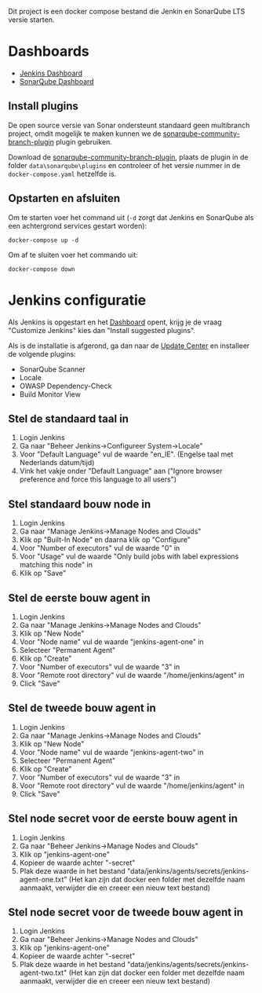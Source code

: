 Dit project is een docker compose bestand die Jenkin en SonarQube LTS versie starten.

# Dashboards

- [Jenkins Dashboard](http://127.0.0.1:7080/jenkins/)
- [SonarQube Dashboard](http://127.0.0.1:9000/sonarqube/)

## Install plugins

De open source versie van Sonar ondersteunt standaard geen multibranch project, omdit mogelijk te maken kunnen we
de [sonarqube-community-branch-plugin](https://github.com/mc1arke/sonarqube-community-branch-plugin) plugin gebruiken.

Download de [sonarqube-community-branch-plugin](https://github.com/mc1arke/sonarqube-community-branch-plugin/releases/download/1.3.2/sonarqube-community-branch-plugin-1.3.2.jar),
plaats de plugin in de folder `data\sonarqube\plugins` en controleer of het versie nummer in de `docker-compose.yaml` hetzelfde is.

## Opstarten en afsluiten

Om te starten voer het command uit (`-d` zorgt dat Jenkins en SonarQube als een achtergrond services gestart worden):

```shell
docker-compose up -d
```

Om af te sluiten voer het commando uit:

```shell
docker-compose down
```

# Jenkins configuratie
Als Jenkins is opgestart en het [Dashboard](http://127.0.0.1:7080/jenkins/) opent,
krijg je de vraag "Customize Jenkins" kies dan "Install suggested plugins".

Als is de installatie is afgerond, ga dan naar de [Update Center](http://127.0.0.1:9080/updateCenter/) en installeer de volgende plugins:
- SonarQube Scanner
- Locale
- OWASP Dependency-Check
- Build Monitor View

## Stel de standaard taal in

1. Login Jenkins
1. Ga naar "Beheer Jenkins->Configureer System->Locale"
1. Voor "Default Language" vul de waarde "en_IE". (Engelse taal met Nederlands datum/tijd)
1. Vink het vakje onder "Default Language" aan ("Ignore browser preference and force this language to all users")


## Stel standaard bouw node in
1. Login Jenkins
1. Ga naar "Manage Jenkins->Manage Nodes and Clouds"
1. Klik op "Built-In Node" en daarna klik op "Configure"
1. Voor "Number of executors" vul de waarde "0" in
1. Voor "Usage" vul de waarde "Only build jobs with label expressions matching this node" in
1. Klik op "Save"


## Stel de eerste bouw agent in
1. Login Jenkins
1. Ga naar "Manage Jenkins->Manage Nodes and Clouds"
1. Klik op "New Node"
1. Voor "Node name" vul de waarde "jenkins-agent-one" in
1. Selecteer "Permanent Agent"
1. Klik op "Create"
1. Voor "Number of executors" vul de waarde "3" in
1. Voor "Remote root directory" vul de waarde "/home/jenkins/agent" in
1. Click "Save"


## Stel de tweede bouw agent in
1. Login Jenkins
1. Ga naar "Manage Jenkins->Manage Nodes and Clouds"
1. Klik op "New Node"
1. Voor "Node name" vul de waarde "jenkins-agent-two" in
1. Selecteer "Permanent Agent"
1. Klik op "Create"
1. Voor "Number of executors" vul de waarde "3" in
1. Voor "Remote root directory" vul de waarde "/home/jenkins/agent" in
1. Click "Save"


## Stel node secret voor de eerste bouw agent in
1. Login Jenkins
1. Ga naar "Beheer Jenkins->Manage Nodes and Clouds"
1. Klik op "jenkins-agent-one"
1. Kopieer de waarde achter "-secret"
1. Plak deze waarde in het bestand "data/jenkins/agents/secrets/jenkins-agent-one.txt"  (Het kan zijn dat docker een folder met dezelfde naam aanmaakt, verwijder die en creeer een nieuw text bestand)


## Stel node secret voor de tweede bouw agent in
1. Login Jenkins
1. Ga naar "Beheer Jenkins->Manage Nodes and Clouds"
1. Klik op "jenkins-agent-one"
1. Kopieer de waarde achter "-secret"
1. Plak deze waarde in het bestand "data/jenkins/agents/secrets/jenkins-agent-two.txt"  (Het kan zijn dat docker een folder met dezelfde naam aanmaakt, verwijder die en creeer een nieuw text bestand)
